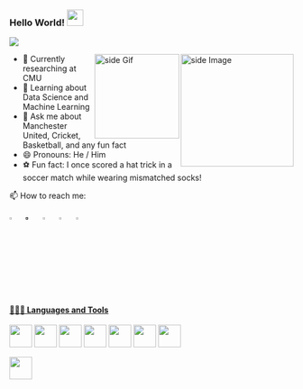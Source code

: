 ### Hello World!  <img src="https://github.com/sciencepal/sciencepal/blob/master/assets/Hi.gif" width="29px">
  ![](https://komarev.com/ghpvc/?username=sciencepal&label=Profile%20Visits&color=blue&style=for-the-badge)
  
<img src="https://github.com/sciencepal/sciencepal/blob/master/assets/life_balance.gif" alt="side Image" align="right" width="200" height="auto" />
<a href="https://ko-fi.com/sciencepal"> <img src="https://media3.giphy.com/media/ZEB6yFbLnhyQf7g3hn/giphy.gif" alt="side Gif" align="right" width="150" height="auto"/> </a>
  
  - 🔭 Currently researching at CMU
  - 🌱 Learning about Data Science and Machine Learning
  - 💬 Ask me about Manchester United, Cricket, Basketball, and any fun fact
  - 😄 Pronouns: He / Him
  - ⚽ Fun fact: I once scored a hat trick in a soccer match while wearing mismatched socks!

📫 How to reach me: &nbsp;&nbsp; 

[<img src="https://upload.wikimedia.org/wikipedia/commons/8/83/Steam_icon_logo.svg" width="3.5%"/>](https://steamcommunity.com/id/iconic_dark/)  &nbsp; [<img src="https://github.com/sciencepal/sciencepal/blob/master/assets/discord-round.svg" width="3.5%"/>]()  &nbsp; [<img src="https://img.icons8.com/color/48/000000/twitter.png" width="3.5%"/>](https://twitter.com/alshishaunak)  &nbsp; [<img src="https://img.icons8.com/color/48/000000/linkedin.png" width="3.5%"/>](https://www.linkedin.com/in/shaunak-alshi-619469186)  &nbsp;  <a href="mailto:shaunak111sa@gmail.com"> <img src="https://img.icons8.com/fluent/48/000000/gmail.png" width="3.5%"/>
  


#### 👨🏻‍💻 Languages and Tools

[<img height="40" src="https://upload.wikimedia.org/wikipedia/commons/c/c3/Python-logo-notext.svg">](https://www.python.org/)
[<img height="40" src="https://upload.wikimedia.org/wikipedia/commons/3/3f/Git_icon.svg">](https://git-scm.com/)
[<img height="40" src="https://upload.wikimedia.org/wikipedia/commons/2/27/PHP-logo.svg">](https://www.php.net/)
[<img height="40" src="https://upload.wikimedia.org/wikipedia/commons/9/93/Amazon_Web_Services_Logo.svg">](https://aws.amazon.com/)
[<img height="40" src="https://upload.wikimedia.org/wikipedia/commons/2/29/Postgresql_elephant.svg">](https://www.postgresql.org/)
[<img height="40" src="https://upload.wikimedia.org/wikipedia/commons/9/9a/Visual_Studio_Code_1.35_icon.svg">](https://code.visualstudio.com/)
[<img height="40" src="https://upload.wikimedia.org/wikipedia/commons/3/3b/Figma-logo.svg">](https://www.figma.com/)

[<img height="40" src="https://upload.wikimedia.org/wikipedia/commons/0/05/Scikit_learn_logo_small.svg">](https://scikit-learn.org/)









